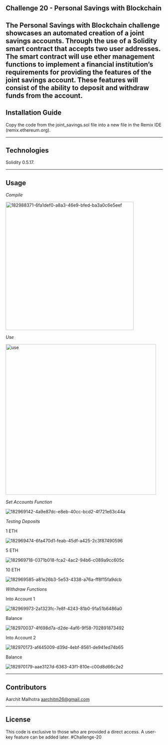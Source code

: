 ## Challenge 20 - Personal Savings with Blockchain

The Personal Savings with Blockchain challenge showcases an automated creation of a joint savings accounts. Through the use of a Solidity smart contract that accepts two user addresses. The smart contract will use ether management functions to implement a financial institution’s requirements for providing the features of the joint savings account. These features will consist of the ability to deposit and withdraw funds from the account.
---

## Installation Guide

Copy the code from the joint_savings.sol file into a new file in the Remix IDE (remix.ethereum.org).

---

## Technologies

Solidity 0.5.17.

---

## Usage

*Compile*

<img width="410" alt="182988371-6fa1def0-a8a3-46e9-bfed-ba3a0c6e5eef" src="https://user-images.githubusercontent.com/98926901/184643873-02db846e-6603-49f7-af65-1466d1ba1c10.png">


*Use*

<img width="482" alt="use" src="https://user-images.githubusercontent.com/98926901/184755270-63078034-37d3-464c-833b-f489a11edc4c.png">


*Set Accounts Function*

![182969142-4a9e87dc-e8eb-40cc-bcd2-4f721e63c44a](https://user-images.githubusercontent.com/98926901/184643970-5c47585e-e624-4826-b28d-12290a633a7f.png)


*Testing Deposits*

1 ETH

![182969474-6fa470d1-feab-45df-a425-2c3f87490596](https://user-images.githubusercontent.com/98926901/184644132-022c9926-0f2f-4c08-bcf9-9edf8f8ad214.png)

5 ETH

![182969718-0371b018-fca2-4ac2-94b6-c089a9cc605c](https://user-images.githubusercontent.com/98926901/184755565-b88bd46b-52dc-410f-9510-850c7b7ed77b.png)

10 ETH

![182969585-a81e26b3-5e53-4338-a76a-ff8f15fa9dcb](https://user-images.githubusercontent.com/98926901/184755619-69ddc160-ff3e-42ae-823a-dcccdb5a782c.png)


*Withdraw Functions*

Into Account 1

![182969973-2a1323fc-7e8f-4243-81b0-91a51b6486a0](https://user-images.githubusercontent.com/98926901/184644236-6ff16f8e-c490-4850-ba8f-f375d45c32d0.png)

Balance

![182970037-4f698d7a-d2de-4af6-9f58-702891873492](https://user-images.githubusercontent.com/98926901/184755745-d7a9078f-4bbe-44c1-b152-9a25f6eef3eb.png)


Into Account 2

![182970173-af445009-d39d-4ebf-8561-de941ed74b65](https://user-images.githubusercontent.com/98926901/184755800-65156690-2843-475e-8e20-79d7c4360deb.png)

Balance

![182970179-aae3127d-6363-43f1-810e-c00d8d66c2e2](https://user-images.githubusercontent.com/98926901/184755818-780b613e-dda7-4a2c-9dfd-8f1974fa1017.png)



---

## Contributors

Aarchit Malhotra 
aarchitm26@gmail.com

---

## License

This code is exclusive to those who are provided a direct access. A user-key feature can be added later.
#Challenge-20
